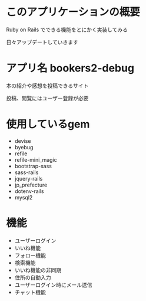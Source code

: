 # このアプリケーションの概要
 Ruby on Rails でできる機能をとにかく実装してみる

 日々アップデートしていきます

# アプリ名 bookers2-debug　
 本の紹介や感想を投稿できるサイト

 投稿、閲覧にはユーザー登録が必要

# 使用しているgem
 * devise
 * byebug
 * refile
 * refile-mini_magic
 * bootstrap-sass
 * sass-rails
 * jquery-rails
 * jp_prefecture
 * dotenv-rails
 * mysql2

# 機能
 * ユーザーログイン
 * いいね機能
 * フォロー機能
 * 検索機能
 * いいね機能の非同期
 * 住所の自動入力
 * ユーザーログイン時にメール送信
 * チャット機能
